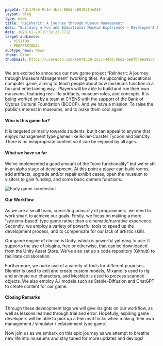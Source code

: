 ```yaml
---
pageId: 4d11f9e6-9c1e-4bfa-88e5-c69193f4e250
layout: blog
type: news
title: "ReInherit: A journey through Museum Management"
desc: "Building a Fun and Educational Museum Experience – Development Log #1 "
date: 2023-02-20T15:39:27.771Z
target-audience:
  - VISITOR
  - PROFESSIONAL
subtype_news: News
theme: Other
thumbnail: https://ucarecdn.com/a5979369-365c-44dd-9bd2-5e9fb48ea927/
---
```

<!--StartFragment-->

We are excited to announce our new game project “ReInherit: A journey through Museum Management” (working title). An upcoming educational computer game, aiming to teach people about how museums function in a fun and entertaining way.  Players will be able to build and run their own museums, featuring real-life artifacts, museum roles, and concepts. It is being worked on by a team at CYENS with the support of the Bank of Cyprus Cultural Foundation (BOCCF). And we have a mission: To raise the public's interest in museums, and to make them cool again! 

<!--EndFragment-->

#### Who is this game for?

<!--StartFragment-->

It is targeted primarily towards students, but it can appeal to anyone that enjoys management type games like Roller-Coaster Tycoon and SimCity. There is no inappropriate content so it can be enjoyed by all ages. 

<!--EndFragment-->

#### What we have so far

<!--StartFragment-->

We've implemented a good amount of the “core functionality” but we're still in an alpha stage of development. At this point a player can build rooms, add artifacts, upgrade and/or repair exhibit cases, open the museum to visitors to gain funding, and some basic camera functions. 

<!--EndFragment-->

![](https://ucarecdn.com/835bd005-95f2-4646-9c17-fa692c126764/ "Early game screenshot")

#### Our Workflow

<!--StartFragment-->

As we are a small team, consisting primarily of programmers, we need to work smart to achieve our goals. Firstly, we focus on making a more 'systems-based' type game rather than a cinematic/narrative experience. Secondly, we employ a variety of powerful tools to speed up the development process, and to compensate for our lack of artistic skills. 

Our game engine of choice is Unity, which is powerful yet easy to use. It supports the use of plugins, free or otherwise, that can be downloaded from the Unity Asset Store. We've also set up a code repository (Github) to facilitate collaboration. 

Furthermore, we make use of a variety of tools for different purposes. Blender is used to edit and create custom models, Mixamo is used to rig and animate our characters, and Meshlab is used to process scanned objects. We also employ A.I models such as Stable-Diffusion and ChatGPT to create content for our game. 

<!--EndFragment-->

#### Closing Remarks

<!--StartFragment-->

Through these development logs we will give insights on our workflow, as well as lessons learned through trial and error. Hopefully, aspiring game developers will be able to pick up a few neat tricks when making their own management / simulator / edutainment type game.  

Now join us as we embark on this epic journey as we attempt to breathe new life into museums and stay tuned for more updates and devlogs! 

<!--EndFragment-->